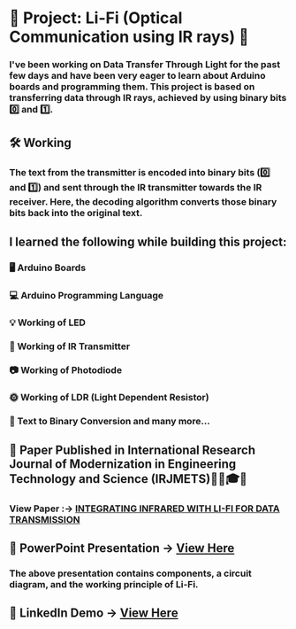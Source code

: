 # 🚀 Project: Li-Fi (Optical Communication using IR rays) 🔦

### I've been working on Data Transfer Through Light for the past few days and have been very eager to learn about Arduino boards and programming them. This project is based on transferring data through IR rays, achieved by using binary bits 0️⃣ and 1️⃣.

## 🛠 Working
### The text from the transmitter is encoded into binary bits (0️⃣ and 1️⃣) and sent through the IR transmitter towards the IR receiver. Here, the decoding algorithm converts those binary bits back into the original text.

## I learned the following while building this project:

### 🖥️ Arduino Boards
### 💻 Arduino Programming Language
### 💡 Working of LED
### 📡 Working of IR Transmitter
### 📷 Working of Photodiode
### 🌞 Working of LDR (Light Dependent Resistor)
### 🔢 Text to Binary Conversion and many more...

## 📑 Paper Published in International Research Journal of Modernization in Engineering Technology and Science (IRJMETS)📜🏅🎓✅

### View Paper :-> [INTEGRATING INFRARED WITH LI-FI FOR DATA TRANSMISSION](https://www.irjmets.com/uploadedfiles/paper//issue_6_june_2024/59325/final/fin_irjmets1719210770.pdf)

## 🎥 PowerPoint Presentation -> [View Here](https://www.irjmets.com/uploadedfiles/paper//issue_6_june_2024/59325/final/fin_irjmets1719210770.pdf)

### The above presentation contains components, a circuit diagram, and the working principle of Li-Fi.

## 💾 LinkedIn Demo -> [View Here](https://www.linkedin.com/posts/mahajanrohan03_arduino-arduinoprojects-arduinouno-activity-7170009604108537856-fC7K?utm_source=share&utm_medium=member_desktop)